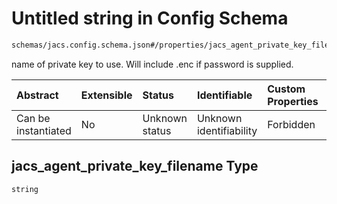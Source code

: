 # Untitled string in Config Schema

```txt
schemas/jacs.config.schema.json#/properties/jacs_agent_private_key_filename
```

name of private key to use. Will include .enc if password is supplied.

| Abstract            | Extensible | Status         | Identifiable            | Custom Properties | Additional Properties | Access Restrictions | Defined In                                                                                                         |
| :------------------ | :--------- | :------------- | :---------------------- | :---------------- | :-------------------- | :------------------ | :----------------------------------------------------------------------------------------------------------------- |
| Can be instantiated | No         | Unknown status | Unknown identifiability | Forbidden         | Allowed               | none                | [jacs.config.schema.json\*](../../https:/hai.ai/schemas/=./schemas/jacs.config.schema.json "open original schema") |

## jacs\_agent\_private\_key\_filename Type

`string`
